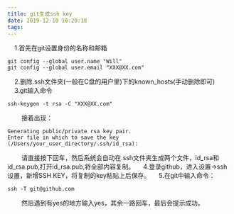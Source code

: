 ```yaml
---
title: git生成ssh key
date: 2019-12-10 10:20:18
tags:
---
```

&nbsp;&nbsp;&nbsp;&nbsp;1.首先在git设置身份的名称和邮箱
```git
git config --global user.name "Will"
git config --global user.email "XXX@XX.com"
```
<!-- more -->
&nbsp;&nbsp;&nbsp;&nbsp;2.删除.ssh文件夹(一般在C盘的用户里)下的known_hosts(手动删除即可)
&nbsp;&nbsp;&nbsp;&nbsp;3.git输入命令
```git
ssh-keygen -t rsa -C "XXX@XX.com"
```
&nbsp;&nbsp;&nbsp;&nbsp;&nbsp;&nbsp;&nbsp;&nbsp;接着出现：
```
Generating public/private rsa key pair.
Enter file in which to save the key (/Users/your_user_directory/.ssh/id_rsa):
```
&nbsp;&nbsp;&nbsp;&nbsp;&nbsp;&nbsp;&nbsp;&nbsp;请直接按下回车，然后系统会自动在.ssh文件夹生成两个文件，id_rsa和id_rsa.pub,打开id_rsa.pub,将全部内容复制。
&nbsp;&nbsp;&nbsp;&nbsp;4.登录github，进入设置->ssh设置，新增SSH KEY，将复制的key粘贴上后保存。
&nbsp;&nbsp;&nbsp;&nbsp;5.在git中输入命令：
```git
ssh -T git@github.com
```
&nbsp;&nbsp;&nbsp;&nbsp;&nbsp;&nbsp;&nbsp;&nbsp;然后遇到有yes的地方输入yes，其余一路回车，最后会提示成功。